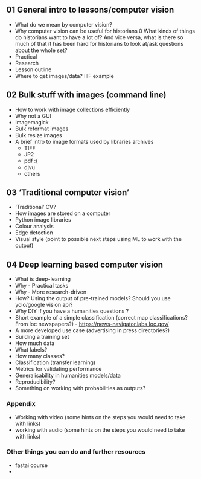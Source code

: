 ## 01 General intro to lessons/computer vision 
- What do we mean by computer vision?
- Why computer vision can be useful for historians 
0 What kinds of things do historians want to have a lot of? And vice versa, what is there so much of that it has been hard for historians to look at/ask questions about the whole set?
- Practical 
- Research 
- Lesson outline
- Where to get images/data? IIIF example 

## 02 Bulk stuff with images (command line) 
- How to work with image collections efficiently 
- Why not a GUI  
- Imagemagick
- Bulk reformat images 
- Bulk resize images
- A brief intro to image formats used by libraries archives 
	- TIFF
	- JP2
	- pdf :(
	- djvu 
	- others

## 03 ‘Traditional computer vision’ 
- ‘Traditional’ CV? 
- How images are stored on a computer 
- Python image libraries
- Colour analysis 
- Edge detection
- Visual style (point to possible next steps using ML to work with the output)

## 04 Deep learning based computer vision  
- What is deep-learning 
- Why - Practical tasks 
- Why -  More research-driven 
- How? Using the output of pre-trained models? Should you use yolo/google vision api?
- Why DIY if you have a humanities questions ?
- Short example of a simple classification (correct map classifications? From loc newspapers?) - https://news-navigator.labs.loc.gov/ 
- A more developed use case (advertising in press directories?)     
- Building a training set
- How much data
- What labels?
- How many classes?
- Classification (transfer learning) 
- Metrics for validating performance 
- Generalisability in humanities models/data
- Reproducibility? 
- Something on working with probabilities as outputs?

### Appendix 
- Working with video (some hints on the steps you would need to take with links) 
- working with audio (some hints on the steps you would need to take with links) 

### Other things you can do and further resources 
- fastai course 
- 

